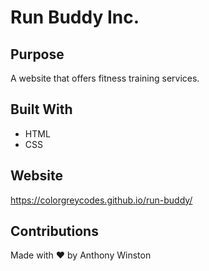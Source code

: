 # Run Buddy Inc.

## Purpose
A website that offers fitness training services.

## Built With
* HTML
* CSS

## Website
https://colorgreycodes.github.io/run-buddy/

## Contributions
Made with ❤️ by Anthony Winston
